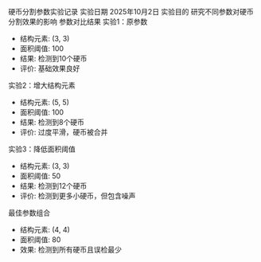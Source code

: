 硬币分割参数实验记录
实验日期
2025年10月2日
实验目的
研究不同参数对硬币分割效果的影响
参数对比结果
实验1：原参数
- 结构元素: (3, 3)
- 面积阈值: 100
- 结果: 检测到10个硬币
- 评价: 基础效果良好

实验2：增大结构元素
- 结构元素: (5, 5) 
- 面积阈值: 100
- 结果: 检测到8个硬币
- 评价: 过度平滑，硬币被合并

实验3：降低面积阈值
- 结构元素: (3, 3)
- 面积阈值: 50
- 结果: 检测到12个硬币
- 评价: 检测到更多小硬币，但包含噪声

最佳参数组合
- 结构元素: (4, 4)
- 面积阈值: 80
- 效果: 检测到所有硬币且误检最少
